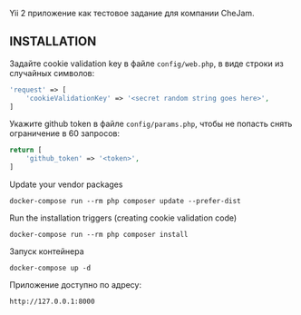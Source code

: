 Yii 2 приложение как тестовое задание для компании CheJam.

INSTALLATION
------------

Задайте cookie validation key в файле `config/web.php`, в виде строки из случайных символов:

```php
'request' => [
    'cookieValidationKey' => '<secret random string goes here>',
]
```

Укажите github token в файле `config/params.php`, чтобы не попасть снять ограничение в 60 запросов:

```php
return [
    'github_token' => '<token>',
]
```

Update your vendor packages

    docker-compose run --rm php composer update --prefer-dist
    
Run the installation triggers (creating cookie validation code)

    docker-compose run --rm php composer install    
    
Запуск контейнера

    docker-compose up -d
    
Приложение доступно по адресу:

    http://127.0.0.1:8000
